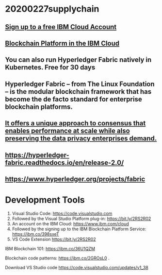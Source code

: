 # 20200227supplychain

## [Sign up to a free IBM Cloud Account](https://ibm.biz/BdqDWA)

## [Blockchain Platform in the IBM Cloud](https://cloud.ibm.com/catalog/services/blockchain-platform)

## You can also run Hyperledger Fabric natively in Kubernetes. Free for 30 days

## Hyperledger Fabric – from The Linux Foundation – is the modular blockchain framework that has become the de facto standard for enterprise blockchain platforms.

## [It offers a unique approach to consensus that enables performance at scale while also preserving the data privacy enterprises demand.](https://www.hyperledger.org/resources/publications/blockchain-performance-metrics)

## https://hyperledger-fabric.readthedocs.io/en/release-2.0/

## https://www.hyperledger.org/projects/fabric


# Development Tools

 1. Visual Studio Code: https://code.visualstudio.com
 2. Followed by the Visual Studio Platform plug-in: https://bit.ly/2RS2R02
 3. An account on the IBM Cloud: https://www.ibm.com/cloud
 4. Followed by the signing up to the IBM Blockchain Platform Service:   https://ibm.co/398sxeT
 5. VS Code Extension https://bit.ly/2RS2R02
 
 IBM Blockchain 101: https://ibm.co/36U1QZM
 
 Blockchain code patterns: https://ibm.co/2GROsL0
.  


Download VS Studio code https://code.visualstudio.com/updates/v1_38



               
